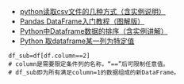 * [python读取csv文件的几种方式（含实例说明）](https://blog.csdn.net/qq_43160348/article/details/124331781)
* [Pandas DataFrame入门教程（图解版）](http://c.biancheng.net/pandas/dataframe.html)
* [Python中Dataframe数据的排序（含实例讲解）](https://blog.csdn.net/wzk4869/article/details/126370595)
* [Python 取dataframe某一列为特定值](https://blog.csdn.net/weixin_42788078/article/details/109294575)
```
df_sub=df[df.column==2]
# column是需要限定条件列的名称，“==”后可限制任意值。
# df_sub即为所有满足column=1的数据组成的新DataFrame。
```
